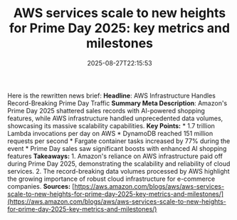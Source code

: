 ﻿---
title: "AWS services scale to new heights for Prime Day 2025: key metrics and milestones"
date: "2025-08-27T22:15:53"
category: "Markets"
summary: ""
slug: "aws services scale to new heights for prime day 2025 key met"
source_urls:
  - "https://aws.amazon.com/blogs/aws/aws-services-scale-to-new-heights-for-prime-day-2025-key-metrics-and-milestones/"
seo:
  title: "AWS services scale to new heights for Prime Day 2025: key metrics and milestones | Hash n Hedge"
  description: ""
  keywords: ["news", "markets", "brief"]
---
Here is the rewritten news brief:  **Headline**: AWS Infrastructure Handles Record-Breaking Prime Day Traffic  **Summary Meta Description**: Amazon's Prime Day 2025 shattered sales records with AI-powered shopping features, while AWS infrastructure handled unprecedented data volumes, showcasing its massive scalability capabilities.  **Key Points:**  * 1.7 trillion Lambda invocations per day on AWS * DynamoDB reached 151 million requests per second * Fargate container tasks increased by 77% during the event * Prime Day sales saw significant boosts with enhanced AI shopping features  **Takeaways:**  1. Amazon's reliance on AWS infrastructure paid off during Prime Day 2025, demonstrating the scalability and reliability of cloud services. 2. The record-breaking data volumes processed by AWS highlight the growing importance of robust cloud infrastructure for e-commerce companies.  **Sources:** [https://aws.amazon.com/blogs/aws/aws-services-scale-to-new-heights-for-prime-day-2025-key-metrics-and-milestones/](https://aws.amazon.com/blogs/aws/aws-services-scale-to-new-heights-for-prime-day-2025-key-metrics-and-milestones/) 
